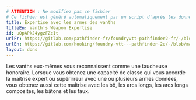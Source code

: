 ```yaml
---
# ATTENTION : Ne modifiez pas ce fichier
# Ce fichier est généré automatiquement par un script d'après les données du module Foundry VTT officiel et de sa traduction
title: Expertise avec les armes des vanths
titleEn: Vanth's Weapon Expertise
id: uQpAPkJ4ygzFZcIt
urlFr: https://gitlab.com/pathfinder-fr/foundryvtt-pathfinder2-fr/-/blob/master/data/feats/uQpAPkJ4ygzFZcIt.htm
urlEn: https://gitlab.com/hooking/foundry-vtt---pathfinder-2e/-/blob/master/packs/data/feats.db/vanth-s-weapon-expertise.json
layout: dons
---
```

Les vanths eux-mêmes vous reconnaissent comme une faucheuse honoraire. Lorsque vous obtenez une capacité de classe qui vous accorde la maîtrise expert ou supérirreur avec une ou plusieurs armes données, vous obtenez aussi cette maîtrise avec les bô, les arcs longs, les arcs longs composites, les bâtons et les faux.
